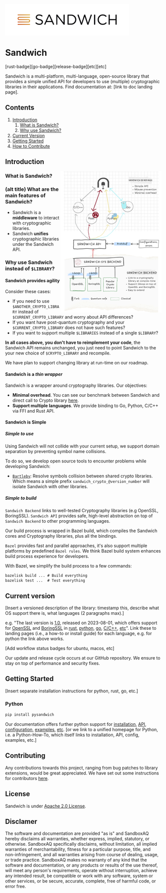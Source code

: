 <picture>
  <source media="(prefers-color-scheme: dark)" srcset="./docs/guide_doc/src/images/sandwich_white.png">
  <source media="(prefers-color-scheme: light)" srcset="./docs/guide_doc/src/images/sandwich_black.png">
  <img alt="Sandwich logo" src="./docs/guide_doc/src/images/sandwich_black.png" align="center" height="100">
</picture>

# Sandwich
[rust-badge][go-badge][release-badge][etc][etc]

Sandwich is a multi-platform, multi-language, open-source library that provides a simple unified API for developers to use (multiple) cryptographic libraries in their applications. Find documentation at: [link to doc landing page].

## Contents

1. [Introduction](#introduction)
    1. [What is Sandwich?](#what-is-sandwich)
    2. [Why use Sandwich?](#why-sandwich)
2. [Current Version](#current-version)
3. [Getting Started](#installation)
4. [How to Contribute](#how-to-contribute)

## Introduction

<img src="./docs/guide_doc/src/images/architecture_sketch.png" align="right" width="325"/>

### What is Sandwich?
### (alt title) What are the main features of Sandwich?
- Sandwich is a **middleware** to interact with cryptographic libraries.
- Sandwich **unifies** cryptographic libraries under the Sandwich API.

### Why use Sandwich instead of `$LIBRARY`?

#### Sandwich provides **agility**

Consider these cases:

- If you need to use `$ANOTHER_CRYPTO_LIBRARY` instead of `$CURRENT_CRYPTO_LIBRARY` and worry about API differences?
- If you want have post-quantum cryptography and your `$CURRENT_CRYPTO_LIBRARY` does not have such features?
- If you want to support multiple `$LIBRARIES` instead of a single `$LIBRARY`?

**In all cases above, you don't have to reimplement your code**, the Sandwich API remains unchanged, you just need to point Sandwich to the your new choice of `$CRYPTO_LIBRARY` and recompile.

We have plan to support changing library at run-time on our roadmap.

#### Sandwich is a *thin wrapper*

Sandwich is a wrapper around cryptography libraries. Our objectives:

- **Minimal overhead**. You can see our benchmark between Sandwich and direct call to Crypto library [here](TODO).
- **Support multiple languages**. We provide binding to Go, Python, C/C++ via FFI and Rust API.

#### Sandwich is Simple

##### Simple to use
Using Sandwich will not collide with your current setup, we support domain separation by preventing symbol name collisions.

To do so, we develop open source tools to encounter problems while developing Sandwich:

- [`Bartleby`](https://github.com/sandbox-quantum/bartleby): Resolve symbols collision between shared crypto libraries. Which means a simple prefix `sandwich_crypto_@version_number` will isolate Sandwich with other libraries.

##### Simple to build

`Sandwich Backend` links to well-tested Cryptography libraries (e.g OpenSSL, BoringSSL). `Sandwich API` provides safe, high-level abstraction on top of `Sandwich Backend` to other programming languages.

Our build process is wrapped in Bazel build, which compiles the Sandwich cores and Cryptography libraries, plus all the bindings.

`Bazel` provides fast and parallel approaches, it's also support multiple platforms by predefined `Bazel rules`.
We think Bazel build system enhances build process experience for developers.

With Bazel, we simplify the build process to a few commands:

```
bazelisk build ... # Build everything
bazelisk test ...  # Test everything
```

## Current version

[Insert a versioned description of the library: timestamp this, describe what OS support there is, what languages (2 paragraphs max).]

e.g. "The last version is [1.0](https://github.com/sandbox-quantum/sandwich/releases/tag/v1.0), released on 2023-08-01, which offers support for [OpenSSL](https://github.com/sandbox-quantum/sandwich/tree/main/common/build/openssl) and [BoringSSL]() in [rust](), [python](https://github.com/sandbox-quantum/sandwich/blob/main/docs/guide_doc/src/install/python-installation.md), [go](), [C/C++](), [etc]()". Link these to landing pages (i.e., a how-to or install guide) for each language, e.g. for python the link above works.

[Add workflow status badges for ubuntu, macos, etc]

Our update and release cycle occurs at our GitHub repository. We ensure to stay on top of performance and security fixes.

## Getting Started

[Insert separate installation instructions for python, rust, go, etc.]

### Python

```sh
pip install pysandwich
```

Our documentation offers further python support for [installation](), [API](), [configuration](), [examples](), [etc](). [or we link to a unified homepage for Python, i.e. a Python-How-To, which itself links to installation, API, config, examples, etc.]

## Contributing
Any contributions towards this project, ranging from bug patches to library extensions, would be great appreciated. We have set out some instructions for contributors [here]().

## License

Sandwich is under [Apache 2.0 License](https://apache.org/licenses/LICENSE-2.0).

## Disclamer

The software and documentation are provided "as is" and SandboxAQ hereby disclaims all warranties, whether express, implied, statutory, or otherwise.
SandboxAQ specifically disclaims, without limitation, all implied warranties of merchantability, fitness for a particular purpose, title, and non-infringement, and all warranties arising from course of dealing, usage, or trade practice.
SandboxAQ makes no warranty of any kind that the software and documentation, or any products or results of the use thereof, will meet any person's requirements, operate without interruption, achieve any intended result, be compatible or work with any software, system or other services, or be secure, accurate, complete, free of harmful code, or error free.
